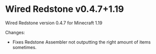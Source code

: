 # Wired Redstone v0.4.7+1.19

Wired Redstone version 0.4.7 for Minecraft 1.19

Changes:

* Fixes Redstone Assembler not outputting the right amount of items sometimes.
